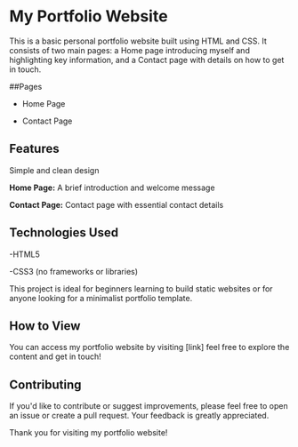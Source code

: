 # My Portfolio Website 


This is a basic personal portfolio website built using HTML and CSS. It consists of two main pages: a Home page introducing myself and highlighting key information, and a Contact page with details on how to get in touch.

##Pages

  - Home Page

  - Contact Page

## Features

Simple and clean design

**Home Page:** A brief introduction and welcome message

**Contact Page:** Contact page with essential contact details

## Technologies Used

-HTML5

-CSS3 (no frameworks or libraries)

This project is ideal for beginners learning to build static websites or for anyone looking for a minimalist portfolio template.

## How to View

You can access my portfolio website by visiting [link] feel free to explore the content and get in touch!

## Contributing

If you'd like to contribute or suggest improvements, please feel free to open an issue or create a pull request. Your feedback is greatly appreciated.

Thank you for visiting my portfolio website!

